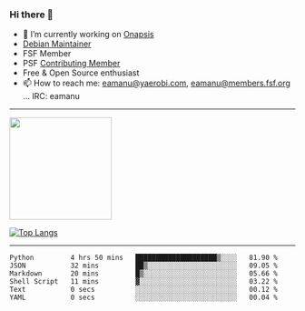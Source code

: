 ### Hi there 👋


- 🔭 I’m currently working on [Onapsis](http://onapsis.com)
- [Debian Maintainer](https://qa.debian.org/developer.php?login=eamanu%40yaerobi.com)
- FSF Member
- PSF [Contributing Member](https://www.python.org/psf/membership/#what-membership-classes-are-there)
- Free & Open Source enthusiast 
- 📫 How to reach me: eamanu@yaerobi.com, eamanu@members.fsf.org ... IRC: eamanu

---

<img height="180em" src="https://github-readme-stats.vercel.app/api?theme=dark&username=eamanu&show_icons=true&hide_border=true&&count_private=true&include_all_commits=true" />

[![Top Langs](https://github-readme-stats.vercel.app/api/top-langs/?theme=dark&username=eamanu&layout=compact)](https://github.com/anuraghazra/github-readme-stats)

---

<!--START_SECTION:waka-->

```text
Python         4 hrs 50 mins   ████████████████████▒░░░░   81.90 %
JSON           32 mins         ██▒░░░░░░░░░░░░░░░░░░░░░░   09.05 %
Markdown       20 mins         █▒░░░░░░░░░░░░░░░░░░░░░░░   05.66 %
Shell Script   11 mins         ▓░░░░░░░░░░░░░░░░░░░░░░░░   03.22 %
Text           0 secs          ░░░░░░░░░░░░░░░░░░░░░░░░░   00.12 %
YAML           0 secs          ░░░░░░░░░░░░░░░░░░░░░░░░░   00.04 %
```

<!--END_SECTION:waka-->
